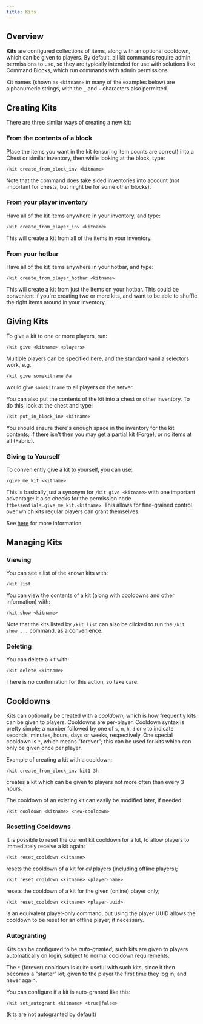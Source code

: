 ```yaml
---
title: Kits
---
```


## Overview

**Kits** are configured collections of items, along with an optional cooldown, which can be given to players. By default, all kit commands require admin permissions to use, so they are typically intended for use with solutions like Command Blocks, which run commands with admin permissions.

Kit names (shown as `<kitname>` in many of the examples below) are alphanumeric strings, with the `_` and `-` characters also permitted.

## Creating Kits

There are three similar ways of creating a new kit:

### From the contents of a block

Place the items you want in the kit (ensuring item counts are correct) into a Chest or similar inventory, then while looking at the block, type:

`/kit create_from_block_inv <kitname>`

Note that the command does take sided inventories into account (not important for chests, but might be for some other blocks).

### From your player inventory

Have all of the kit items anywhere in your inventory, and type:

`/kit create_from_player_inv <kitname>`

This will create a kit from all of the items in your inventory.

### From your hotbar

Have all of the kit items anywhere in your hotbar, and type:

`/kit create_from_player_hotbar <kitname>`

This will create a kit from just the items on your hotbar. This could be convenient if you're creating two or more kits, and want to be able to shuffle the right items around in your inventory.

## Giving Kits

To give a kit to one or more players, run:

`/kit give <kitname> <players>`

Multiple players can be specified here, and the standard vanilla selectors work, e.g.

`/kit give somekitname @a`

would give `somekitname` to all players on the server.

You can also put the contents of the kit into a chest or other inventory. To do this, look at the chest and type:

`/kit put_in_block_inv <kitname>`

You should ensure there's enough space in the inventory for the kit contents; if there isn't then you may get a partial kit (Forge), or no items at all (Fabric).

### Giving to Yourself

To conveniently give a kit to yourself, you can use:

`/give_me_kit <kitname>`

This is basically just a synonym for `/kit give <kitname>` with one important advantage: it also checks for the permission node `ftbessentials.give_me_kit.<kitname>`. This allows for fine-grained control over which kits regular players can grant themselves.

See [here](Ranks_Integration#kits) for more information.

## Managing Kits

### Viewing

You can see a list of the known kits with:

`/kit list`

You can view the contents of a kit (along with cooldowns and other information) with:

`/kit show <kitname>`

Note that the kits listed by `/kit list` can also be clicked to run the `/kit show ...` command, as a convenience.

### Deleting

You can delete a kit with:

`/kit delete <kitname>`

There is no confirmation for this action, so take care.

## Cooldowns

Kits can optionally be created with a _cooldown_, which is how frequently kits can be given to players. Cooldowns are per-player. Cooldown syntax is pretty simple; a number followed by one of `s`, `m`, `h`, `d` or `w` to indicate seconds, minutes, hours, days or weeks, respectively.  One special cooldown is `*`, which means "forever"; this can be used for kits which can only be given once per player.

Example of creating a kit with a cooldown:

`/kit create_from_block_inv kit1 3h`

creates a kit which can be given to players not more often than every 3 hours.

The cooldown of an existing kit can easily be modified later, if needed:

`/kit cooldown <kitname> <new-cooldown>`

### Resetting Cooldowns

It is possible to reset the current kit cooldown for a kit, to allow players to immediately receive a kit again:

`/kit reset_cooldown <kitname>`

resets the cooldown of a kit for _all_ players (including offline players);

`/kit reset_cooldown <kitname> <player-name>`

resets the cooldown of a kit for the given (online) player only;

`/kit reset_cooldown <kitname> <player-uuid>`

is an equivalent player-only command, but using the player UUID allows the cooldown to be reset for an offline player, if necessary.

### Autogranting

Kits can be configured to be _auto-granted_; such kits are given to players automatically on login, subject to normal cooldown requirements.

The `*` (forever) cooldown is quite useful with such kits, since it then becomes a "starter" kit; given to the player the first time they log in, and never again.

You can configure if a kit is auto-granted like this:

`/kit set_autogrant <kitname> <true|false>`

(kits are not autogranted by default)
